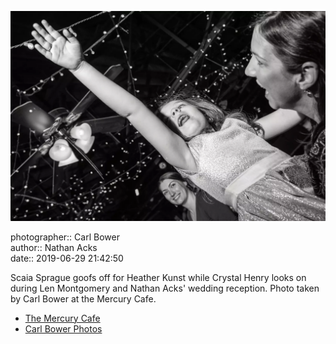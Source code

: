 ![Scaia Sprague goofs off for Heather Kunst](assets/2019-06-29-set-4-the-dance-57.webp)

photographer:: Carl Bower  
author:: Nathan Acks  
date:: 2019-06-29 21:42:50

Scaia Sprague goofs off for Heather Kunst while Crystal Henry looks on during Len Montgomery and Nathan Acks' wedding reception. Photo taken by Carl Bower at the Mercury Cafe.

* [The Mercury Cafe](http://mercurycafe.com)
* [Carl Bower Photos](https://carlbowerphotos.com)
